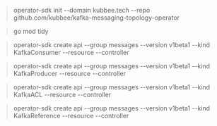 > operator-sdk init --domain kubbee.tech --repo github.com/kubbee/kafka-messaging-topology-operator

> go mod tidy

> operator-sdk create api --group messages --version v1beta1 --kind KafkaConsumer --resource --controller

> operator-sdk create api --group messages --version v1beta1 --kind KafkaProducer --resource --controller

> operator-sdk create api --group messages --version v1beta1 --kind KafkaACL --resource --controller

> operator-sdk create api --group messages --version v1beta1 --kind KafkaReference --resource --controller